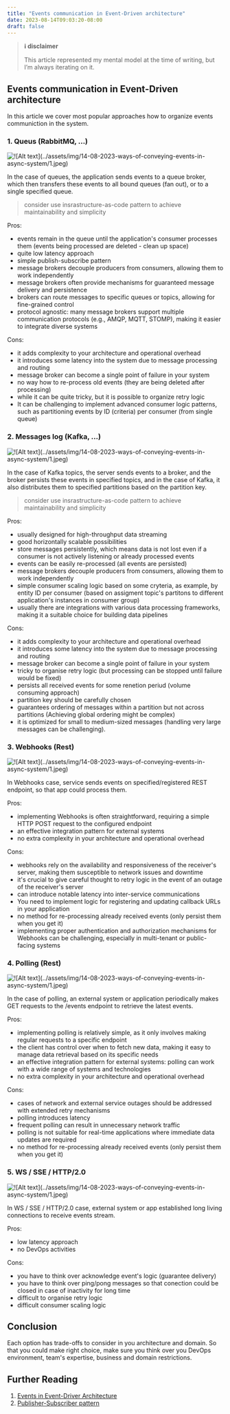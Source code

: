 ```yaml
---
title: "Events communication in Event-Driven architecture"
date: 2023-08-14T09:03:20-08:00
draft: false
---
```


> **ℹ️ disclaimer**
>
> This article represented my mental model at the time of writing, but I’m always iterating on it.

## Events communication in Event-Driven architecture

In this article we cover most popular approaches how to organize events communiction in the system.

### 1. Queus (RabbitMQ, ...)

![!\[Alt text\](../assets/img/14-08-2023-ways-of-conveying-events-in-async-system/1.jpeg)](/2/1.jpg)

In the case of queues, the application sends events to a queue broker, which then transfers these events to all bound queues (fan out), or to a single specified queue.

> consider use insrastructure-as-code pattern to achieve maintainability and simplicity

Pros:
- events remain in the queue until the application's consumer processes them (events being processed are deleted - clean up space)
- quite low latency approach
- simple publish-subscribe pattern
- message brokers decouple producers from consumers, allowing them to work independently
- message brokers often provide mechanisms for guaranteed message delivery and persistence
- brokers can route messages to specific queues or topics, allowing for fine-grained control
- protocol agnostic: many message brokers support multiple communication protocols (e.g., AMQP, MQTT, STOMP), making it easier to integrate diverse systems

Cons:
- it adds complexity to your architecture and operational overhead
- it introduces some latency into the system due to message processing and routing
- message broker can become a single point of failure in your system
- no way how to re-process old events (they are being deleted after processing)
- while it can be quite tricky, but it is possible to organize retry logic
- It can be challenging to implement advanced consumer logic patterns, such as partitioning events by ID (criteria) per consumer (from single queue)

### 2. Messages log (Kafka, ...)

![!\[Alt text\](../assets/img/14-08-2023-ways-of-conveying-events-in-async-system/1.jpeg)](/2/2.jpg)

In the case of Kafka topics, the server sends events to a broker, and the broker persists these events in specified topics, and in the case of Kafka, it also distributes them to specified partitions based on the partition key.

> consider use insrastructure-as-code pattern to achieve maintainability and simplicity

Pros:
- usually designed for high-throughput data streaming
- good horizontally scalable possibilities
- store messages persistently, which means data is not lost even if a consumer is not actively listening or already processed events
- events can be easily re-processed (all events are persisted)
- message brokers decouple producers from consumers, allowing them to work independently
- simple consumer scaling logic based on some cryteria, as example, by entity ID per consumer (based on assigment topic's partitons to different application's instances in consumer group)
- usually there are integrations with various data processing frameworks, making it a suitable choice for building data pipelines

Cons:
- it adds complexity to your architecture and operational overhead
- it introduces some latency into the system due to message processing and routing
- message broker can become a single point of failure in your system
- tricky to organise retry logic (but processing can be stopped until failure would be fixed)
- persists all received events for some renetion periud (volume consuming approach)
- partition key should be carefully chosen
- guarantees ordering of messages within a partition but not across partitions (Achieving global ordering might be complex)
- it is optimized for small to medium-sized messages (handling very large messages can be challenging).

### 3. Webhooks (Rest)

![!\[Alt text\](../assets/img/14-08-2023-ways-of-conveying-events-in-async-system/1.jpeg)](/2/3.jpg)

In Webhooks case, service sends events on specified/registered REST endpoint, so that app could process them.

Pros:
- implementing Webhooks is often straightforward, requiring a simple HTTP POST request to the configured endpoint
- an effective integration pattern for external systems
- no extra complexity in your architecture and operational overhead

Cons:
- webhooks rely on the availability and responsiveness of the receiver's server, making them susceptible to network issues and downtime
- it's crucial to give careful thought to retry logic in the event of an outage of the receiver's server
- can introduce notable latency into inter-service communications
- You need to implement logic for registering and updating callback URLs in your application
- no method for re-processing already received events (only persist them when you get it)
- implementing proper authentication and authorization mechanisms for Webhooks can be challenging, especially in multi-tenant or public-facing systems

### 4. Polling (Rest)

![!\[Alt text\](../assets/img/14-08-2023-ways-of-conveying-events-in-async-system/1.jpeg)](/2/4.jpg)

In the case of polling, an external system or application periodically makes GET requests to the /events endpoint to retrieve the latest events.

Pros:
- implementing polling is relatively simple, as it only involves making regular requests to a specific endpoint
- the client has control over when to fetch new data, making it easy to manage data retrieval based on its specific needs
- an effective integration pattern for external systems: polling can work with a wide range of systems and technologies
- no extra complexity in your architecture and operational overhead

Cons:
- cases of network and external service outages should be addressed with extended retry mechanisms
- polling introduces latency
- frequent polling can result in unnecessary network traffic
- polling is not suitable for real-time applications where immediate data updates are required
- no method for re-processing already received events (only persist them when you get it)

### 5. WS / SSE / HTTP/2.0

![!\[Alt text\](../assets/img/14-08-2023-ways-of-conveying-events-in-async-system/1.jpeg)](/2/5.jpg)

In WS / SSE / HTTP/2.0 case, external system or app established long living connections to receive events stream.

Pros:
- low latency approach
- no DevOps activities

Cons:
- you have to think over acknowledge event's logic (guarantee delivery)
- you have to think over ping/pong messages so that conection could be closed in case of inactivity for long time
- difficult to organise retry logic
- difficult consumer scaling logic

## Conclusion
Each option has trade-offs to consider in you architecture and domain.
So that you could make right choice, make sure you think over you DevOps environment, team's  expertise, business and domain restrictions.

## Further Reading
1. [Events in Event-Driver Architecture](https://stanislav3316.github.io/posts/06-08-2023-events-in-event-driven-arch/)
2. [Publisher-Subscriber pattern](https://learn.microsoft.com/en-us/azure/architecture/patterns/publisher-subscriber)
